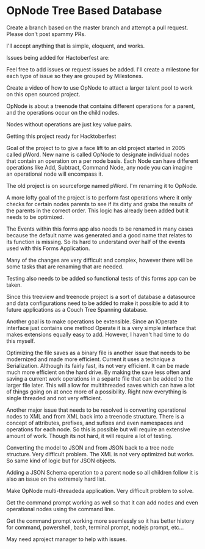# OpNode Tree Based Database

Create a branch based on the master branch and attempt a pull request.   Please don't post spammy PRs.  

I'll accept anything that is simple, eloquent, and works.

Issues being added for Hactoberfest are:

Feel free to add issues or request issues be added.   I'll create a milestone for each type of issue so they are grouped by Milestones.

Create a video of how to use OpNode to attact a larger talent pool to work on this open sourced project.

OpNode is about a treenode that contains different operations for a parent, and the operations occur on the child nodes.

Nodes without operations are just key value pairs.

Getting this project ready for Hacktoberfest

Goal of the project to to give a face lift to an old project started in 2005 called pWord.  New name is called OpNode to designate individual nodes that contain an operation on a per node basis.  Each Node can have different operations like Add, Subtract, Command Node, any node you can imagine an operational node will encompass it.

The old project is on sourceforge named pWord.  I'm renaming it to OpNode.

A more lofty goal of the project is to perform fast operations where it only checks for certain nodes parents to see if its dirty and grabs the results of the parents in the correct order.  This logic has already been added but it needs to be optimized.

The Events within this forms app also needs to be renamed in many cases because the default name was generated and a good name that relates to its function is missing.  So its hard to understand over half of the events used with this Forms Application.

Many of the changes are very difficult and complex, however there will be some tasks that are renaming that are needed.

Testing also needs to be added so functional tests of this forms app can be taken.

Since this treeview and treenode project is a sort of database a datasource and data configurations need to be added to make it possible to add it to future applications as a Couch Tree Spanning database.

Another goal is to make operations be extensible.  Since an IOperate interface just contains one method Operate it is a very simple interface that makes extensions equally easy to add.  However, I haven't had time to do this myself.

Optimizing the file saves as a binary file is another issue that needs to be modernized and made more efficient.  Current it uses a technique a Serialization.  Although its fairly fast, its not very efficient.  It can be made much more efficient on the hard drive.  By making the save less often and saving a current work operations in a separte file that can be added to the larger file later.  This will allow for multithreaded saves which can have a lot of things going on at once more of a possibility.  Right now everything is single threaded and not very efficient.

Another major issue that needs to be resolved is converting operational nodes to XML and from XML back into a treenode structure.  There is a concept of attributes, prefixes, and sufixes and even namespaces and operations for each node.  So this is possible but will require an extensive amount of work.  Though its not hard, it will require a lot of testing.

Converting the model to JSON and from JSON back to a tree node structure. Very difficult problem.  The XML is not very optimized but works.  So same kind of logic but for JSON objects.

Adding a JSON Schema operation to a parent node so all children follow it is also an issue on the extremely hard list.

Make OpNode multi-threadeda application.  Very difficult problem to solve.

Get the command prompt working as well so that it can add nodes and even operational nodes using the command line.

Get the command prompt working more seemlessly so it has better history for command, powershell, bash, terminal prompt, nodejs prompt, etc...

May need aproject manager to help with issues.


